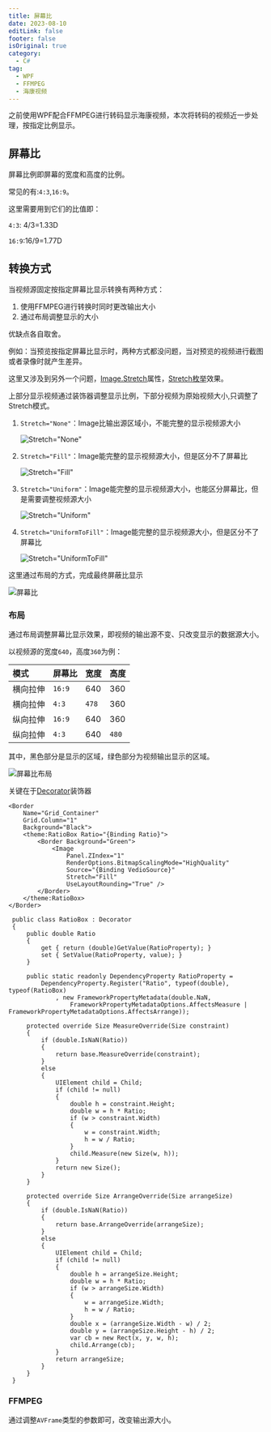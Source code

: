 ```yaml
---
title: 屏幕比
date: 2023-08-10
editLink: false
footer: false
isOriginal: true
category:
  - C#
tag:
  - WPF
  - FFMPEG
  - 海康视频
---
```


之前使用WPF配合FFMPEG进行转码显示海康视频，本次将转码的视频近一步处理，按指定比例显示。

## 屏幕比

屏幕比例即屏幕的宽度和高度的比例。

常见的有:`4:3`,`16:9`。

这里需要用到它们的比值即：

`4:3`: 4/3=1.33D

`16:9`:16/9=1.77D

## 转换方式

当视频源固定按指定屏幕比显示转换有两种方式：

1. 使用FFMPEG进行转换时同时更改输出大小
2. 通过布局调整显示的大小

优缺点各自取舍。

例如：当预览按指定屏幕比显示时，两种方式都没问题，当对预览的视频进行截图或者录像时就产生差异。

这里又涉及到另外一个问题，[Image.Stretch](https://learn.microsoft.com/zh-cn/dotnet/api/system.windows.controls.image.stretch?view=windowsdesktop-7.0)属性，[Stretch枚举](https://learn.microsoft.com/zh-cn/dotnet/api/system.windows.media.stretch?view=windowsdesktop-7.0#system-windows-media-stretch-uniform)效果。

上部分显示视频通过装饰器调整显示比例，下部分视频为原始视频大小,只调整了Stretch模式。

1. `Stretch="None"`：Image比输出源区域小，不能完整的显示视频源大小

    ![Stretch="None"](https://nas.ilyl.life:8092/wpf/none.gif)

2. `Stretch="Fill"`：Image能完整的显示视频源大小，但是区分不了屏幕比

    ![Stretch="Fill"](https://nas.ilyl.life:8092/wpf/fill.gif)

3. `Stretch="Uniform"`：Image能完整的显示视频源大小，也能区分屏幕比，但是需要调整视频源大小

    ![Stretch="Uniform"](https://nas.ilyl.life:8092/wpf/uniform.gif)

4. `Stretch="UniformToFill"`：Image能完整的显示视频源大小，但是区分不了屏幕比

    ![Stretch="UniformToFill"](https://nas.ilyl.life:8092/wpf/uniformtofill.gif)

这里通过布局的方式，完成最终屏蔽比显示

![屏幕比](https://nas.ilyl.life:8092/wpf/ratio.gif)

### 布局

通过布局调整屏幕比显示效果，即视频的输出源不变、只改变显示的数据源大小。

以视频源的宽度`640`，高度`360`为例：

|模式|屏幕比|宽度|高度|
|:-|:-|:-|:-|
|横向拉伸|`16:9`|640|360|
|横向拉伸|`4:3`|`478`|360|
|纵向拉伸|`16:9`|640|360|
|纵向拉伸|`4:3`|640|`480`|

其中，黑色部分是显示的区域，绿色部分为视频输出显示的区域。

![屏幕比布局](https://nas.ilyl.life:8092/wpf/ratio_layout.gif)

关键在于[Decorator](https://learn.microsoft.com/zh-cn/dotnet/api/system.windows.controls.decorator?view=windowsdesktop-7.0)装饰器

```xml{5,11}
<Border
    Name="Grid_Container"
    Grid.Column="1"
    Background="Black">
    <theme:RatioBox Ratio="{Binding Ratio}">
        <Border Background="Green">
            <Image
                Panel.ZIndex="1"
                RenderOptions.BitmapScalingMode="HighQuality"
                Source="{Binding VedioSource}"
                Stretch="Fill"
                UseLayoutRounding="True" />
        </Border>
    </theme:RatioBox>
</Border>
```

```cs{25-32,49-59}
 public class RatioBox : Decorator
 {
     public double Ratio
     {
         get { return (double)GetValue(RatioProperty); }
         set { SetValue(RatioProperty, value); }
     }

     public static readonly DependencyProperty RatioProperty =
         DependencyProperty.Register("Ratio", typeof(double), typeof(RatioBox)
             , new FrameworkPropertyMetadata(double.NaN, 
                 FrameworkPropertyMetadataOptions.AffectsMeasure | FrameworkPropertyMetadataOptions.AffectsArrange));

     protected override Size MeasureOverride(Size constraint)
     {
         if (double.IsNaN(Ratio))
         {
             return base.MeasureOverride(constraint);
         }
         else
         {
             UIElement child = Child;
             if (child != null)
             {
                 double h = constraint.Height;
                 double w = h * Ratio;
                 if (w > constraint.Width)
                 {
                     w = constraint.Width;
                     h = w / Ratio;
                 }
                 child.Measure(new Size(w, h));
             }
             return new Size();
         }
     }

     protected override Size ArrangeOverride(Size arrangeSize)
     {
         if (double.IsNaN(Ratio))
         {
             return base.ArrangeOverride(arrangeSize);
         }
         else
         {
             UIElement child = Child;
             if (child != null)
             {
                 double h = arrangeSize.Height;
                 double w = h * Ratio;
                 if (w > arrangeSize.Width)
                 {
                     w = arrangeSize.Width;
                     h = w / Ratio;
                 }
                 double x = (arrangeSize.Width - w) / 2;
                 double y = (arrangeSize.Height - h) / 2;
                 var cb = new Rect(x, y, w, h);
                 child.Arrange(cb);
             }
             return arrangeSize;
         }
     }
 }
```

### FFMPEG

通过调整`AVFrame`类型的参数即可，改变输出源大小。
